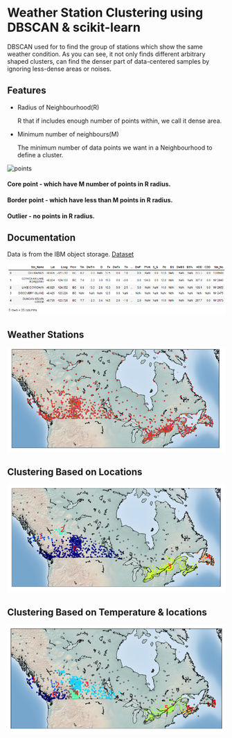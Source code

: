 
# Weather Station Clustering using DBSCAN & scikit-learn 

DBSCAN used for to find the group of stations which show the same weather condition. As you can see, it not only finds different arbitrary shaped clusters, can find the denser part of data-centered samples by ignoring less-dense areas or noises.


## Features

- Radius of Neighbourhood(R)
   
     R that if includes enough number of points within, we call it dense area.

- Minimum number of neighbours(M)
      
     The minimum number of data points we want in a Neighbourhood to define a cluster.

![points](https://miro.medium.com/max/778/1*NSTKALeiFbGg4J0UQSI0tg.png)

#### Core point  - which have M number of points in R radius.
#### Border point - which have less than M points in R radius.
#### Outlier - no points in R radius.


## Documentation

Data is from the IBM object storage.
[Dataset](https://github.com/hellfire95/DBSCAN-Visualization-data-of-Weather-Stations-of-Canada/blob/main/About%20the%20Datta%20set%20of%20%20Weather%20Station%20of%20Canada.ipynb)

![data](https://github.com/hellfire95/DBSCAN-Visualization-data-of-Weather-Stations-of-Canada/blob/main/Data.png?raw=true)

## Weather  Stations


![Weather stations](https://github.com/hellfire95/DBSCAN-Visualization-data-of-Weather-Stations-of-Canada/blob/main/Locations%20on%20map.png?raw=true)

## Clustering Based on Locations

![locations clustering](https://github.com/hellfire95/DBSCAN-Visualization-data-of-Weather-Stations-of-Canada/blob/main/clustering%20based%20on%20location.png?raw=true)

## Clustering Based on Temperature & locations

![temp clust](https://github.com/hellfire95/DBSCAN-Visualization-data-of-Weather-Stations-of-Canada/blob/main/clustering%20based%20on%20temp.png?raw=true)